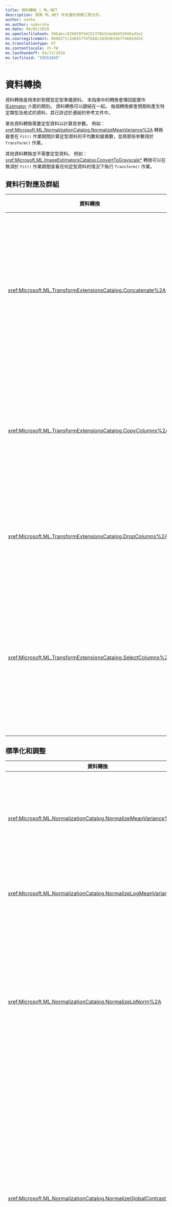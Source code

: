 ```yaml
---
title: 資料轉換 | ML.NET
description: 探索 ML.NET 中支援的特徵工程元件。
author: natke
ms.author: nakersha
ms.date: 04/02/2019
ms.openlocfilehash: 506abcc826059f4d252378b1bde0b852949a42e1
ms.sourcegitcommit: 8080271c246b57f4fb68c28369634bff46843424
ms.translationtype: HT
ms.contentlocale: zh-TW
ms.lasthandoff: 04/13/2019
ms.locfileid: "59553845"
---
```

# <a name="data-transformations"></a>資料轉換

資料轉換是用來針對模型定型準備資料。 本指南中的轉換會傳回能實作 [IEstimator](xref:Microsoft.ML.IEstimator`1) 介面的類別。 資料轉換可以鏈結在一起。 每個轉換都會預期和產生特定類型及格式的資料，其已詳述於連結的參考文件中。

某些資料轉換需要定型資料以計算其參數。 例如：<xref:Microsoft.ML.NormalizationCatalog.NormalizeMeanVariance%2A> 轉換器會在 `Fit()` 作業期間計算定型資料的平均數和變異數，並將那些參數用於 `Transform()` 作業。 

其他資料轉換並不需要定型資料。 例如：<xref:Microsoft.ML.ImageEstimatorsCatalog.ConvertToGrayscale*> 轉換可以在無須於 `Fit()` 作業期間查看任何定型資料的情況下執行 `Transform()` 作業。

## <a name="column-mapping-and-grouping"></a>資料行對應及群組

| 資料轉換 | 定義 |
| --- | --- |
| <xref:Microsoft.ML.TransformExtensionsCatalog.Concatenate%2A> | 將一或多個輸入資料行串連成新的輸出資料行 |
| <xref:Microsoft.ML.TransformExtensionsCatalog.CopyColumns%2A> | 複製並重新命名一或多個輸入資料行 |
| <xref:Microsoft.ML.TransformExtensionsCatalog.DropColumns%2A> | 卸除一或多個輸入資料行 |
| <xref:Microsoft.ML.TransformExtensionsCatalog.SelectColumns%2A> | 選取一或多個資料行以將其自輸入資料中排除 |

## <a name="normalization-and-scaling"></a>標準化和調整

| 資料轉換 | 定義 |
| --- | --- |
| <xref:Microsoft.ML.NormalizationCatalog.NormalizeMeanVariance%2A> | 減去 (定型資料的) 平均數並除以 (定型資料的) 變異數 |
| <xref:Microsoft.ML.NormalizationCatalog.NormalizeLogMeanVariance%2A> | 依定型資料的對數進行標準化 |
| <xref:Microsoft.ML.NormalizationCatalog.NormalizeLpNorm%2A> | 依據輸入向量的 [lp-norm](https://en.wikipedia.org/wiki/Lp_space#The_p-norm_in_finite_dimensions) 來對它進行調整，其中 p 為 1、2 或無限。 預設為 l2 (歐幾里得距離) 範數 |
| <xref:Microsoft.ML.NormalizationCatalog.NormalizeGlobalContrast%2A> | 透過減去資料列資料的平均數並除以標準差或 (資料列資料的) l2 範數，並乘以可設定的比例因素 (預設為 2)，來調整資料列中的每個值 |
| <xref:Microsoft.ML.NormalizationCatalog.NormalizeBinning%2A> | 將輸入值指派至 bin 目錄並除以 bin 的數目，以產生介於 0 與 1 的浮點值。 系統會以能將定型資料平均分散到所有 bin 上的方式計算 bin 界線 |
| <xref:Microsoft.ML.NormalizationCatalog.NormalizeSupervisedBinning%2A> | 根據 bin 與標籤資料行的關聯性將輸入值指派至該 bin |
| <xref:Microsoft.ML.NormalizationCatalog.NormalizeMinMax%2A> | 依定型資料中最小及最大值之間的差異來調整輸入 |

## <a name="conversions-between-data-types"></a>資料類型之間的轉換

| 資料轉換 | 定義 |
| --- | --- |
| <xref:Microsoft.ML.ConversionsExtensionsCatalog.ConvertType%2A> | 將某個輸入資料行的類型轉換成新的類型 |
| <xref:Microsoft.ML.ConversionsExtensionsCatalog.MapValue*> | 根據所提供的對應字典將值對應至索引鍵 (類別) |
| <xref:Microsoft.ML.ConversionsExtensionsCatalog.MapValueToKey*> | 透過從輸入資料建立對應來將值對應至索引鍵 (類別) |
| <xref:Microsoft.ML.ConversionsExtensionsCatalog.MapKeyToValue*> | 將索引鍵轉換為其原始值 |
| <xref:Microsoft.ML.ConversionsExtensionsCatalog.MapKeyToVector*> | 將索引鍵轉換為原始值的向量 |
| <xref:Microsoft.ML.ConversionsCatalog.MapKeyToBinaryVector*> | 將索引鍵轉換為原始值的二進位向量 |
| <xref:Microsoft.ML.ConversionsExtensionsCatalog.Hash*> | 對輸入資料行中的值進行雜湊處理 |

## <a name="text-transformations"></a>文字轉換

| 資料轉換 | 定義 |
| --- | --- |
| <xref:Microsoft.ML.TextCatalog.FeaturizeText*> | 將文字資料行轉換為標準化 ngram 和 char-gram 計數的浮動陣列 | 
| <xref:Microsoft.ML.TextCatalog.TokenizeIntoWords*> | 將一或多個文字資料行分割為個別字詞 |
| <xref:Microsoft.ML.TextCatalog.TokenizeIntoCharactersAsKeys*> | 將一或多個文字資料行分割為於一組主題上的個別字元浮點數 |
| <xref:Microsoft.ML.TextCatalog.NormalizeText*> | 變更大小寫，移除變音符號、標點符號及數字 |
| <xref:Microsoft.ML.TextCatalog.ProduceNgrams*> | 將文字資料行轉換為一袋 ngram 計數 (連續字詞的序列)|
| <xref:Microsoft.ML.TextCatalog.ProduceWordBags*> | 將文字資料行轉換為一袋 ngram 向量計數 |
| <xref:Microsoft.ML.TextCatalog.ProduceHashedNgrams*> | 將文字資料行轉換為雜湊 ngram 計數的向量 |
| <xref:Microsoft.ML.TextCatalog.ProduceHashedWordBags*> | 將文字資料行轉換為一袋雜湊 ngram 計數 |
| <xref:Microsoft.ML.TextCatalog.RemoveDefaultStopWords*>  | 從輸入資料行針對指定語言移除預設停用字詞 |
| <xref:Microsoft.ML.TextCatalog.RemoveStopWords*> | 從輸入資料行移除指定停用字詞 |
| <xref:Microsoft.ML.TextCatalog.LatentDirichletAllocation*> | 將文件 (以浮點數向量表示) 轉換為一組主題上的浮點數向量 |
| <xref:Microsoft.ML.TextCatalog.ApplyWordEmbedding*> | 使用預先定型的模型將文字權杖的向量轉換成句子向量 |

## <a name="image-transformations"></a>影像轉換

| 資料轉換 | 定義 |
| --- | --- |
| <xref:Microsoft.ML.ImageEstimatorsCatalog.ConvertToGrayscale*> | 將影像轉換為灰階 |
| <xref:Microsoft.ML.ImageEstimatorsCatalog.ConvertToImage*> | 將像素的向量轉換為 <xref:Microsoft.ML.Transforms.Image.ImageDataViewType> |
| <xref:Microsoft.ML.ImageEstimatorsCatalog.ExtractPixels*> | 將來自輸入影像的像素轉換為數字向量 |
| <xref:Microsoft.ML.ImageEstimatorsCatalog.LoadImages*> | 從資料夾將影像載入記憶體 |
| <xref:Microsoft.ML.ImageEstimatorsCatalog.ResizeImages*> | 調整影像大小 |

## <a name="categorical-data-transformations"></a>類別資料轉換

| 資料轉換 | 定義 |
| --- | --- |
| <xref:Microsoft.ML.CategoricalCatalog.OneHotEncoding*> | 將一或多個文字資料行轉換為 [one-hot](https://en.wikipedia.org/wiki/One-hot) \(英文\) 編碼向量 |
| <xref:Microsoft.ML.CategoricalCatalog.OneHotHashEncoding*> | 將一或多個文字資料行轉換為以雜湊為基礎的 one-hot 編碼向量 |

## <a name="missing-values"></a>遺失值

| 資料轉換 | 定義 |
| --- | --- |
| <xref:Microsoft.ML.ExtensionsCatalog.IndicateMissingValues*> | 建立新的布林值輸出資料行，其值在輸入資料行中的值遺失時為 true |
| <xref:Microsoft.ML.ExtensionsCatalog.ReplaceMissingValues*> | 建立新的輸出資料行，其值在輸入資料行中的值遺失時會被設為預設值，否則則會為輸入值 |

## <a name="feature-selection"></a>特徵選取

| 資料轉換 | 定義 |
| --- | --- |
| <xref:Microsoft.ML.FeatureSelectionCatalog.SelectFeaturesBasedOnCount*> | 選取其非預設值大於某個閾值的特徵 |
| <xref:Microsoft.ML.FeatureSelectionCatalog.SelectFeaturesBasedOnMutualInformation*> | 選取其標籤資料行中的資料最具相依性的特徵 |

## <a name="custom-transformations"></a>自訂轉換

| 資料轉換 | 定義 |
| --- | --- |
| <xref:Microsoft.ML.CustomMappingCatalog.CustomMapping*> | 搭配使用者定義的對應將現有資料行轉換為新的資料行 |
